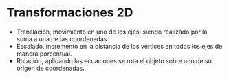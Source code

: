 # Transformaciones 2D
- Translación, movimiento en uno de los ejes, siendo realizado por la suma a una de las coordenadas.
- Escalado, incremento en la distancia de los vértices en todos los ejes de manera porcentual.
- Rotación, aplicando las ecuaciones se rota el objeto sobre uno de su orígen de coordenadas.